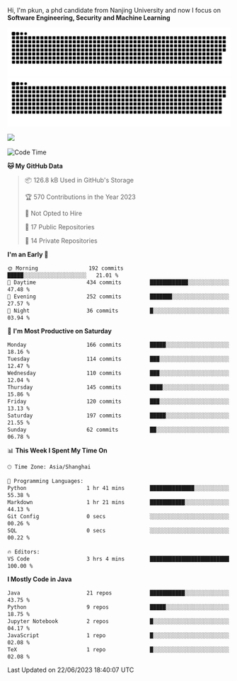 Hi, I'm pkun, a phd candidate from Nanjing University and now I focus on **Software Engineering, Security and Machine Learning**

![GitHub Snake Light](https://github.com/pppppkun/pppppkun/blob/output/github-snake.svg#gh-light-mode-only)
![GitHub Snake dark](https://github.com/pppppkun/pppppkun/blob/output/github-snake-dark.svg#gh-dark-mode-only)

![](https://komarev.com/ghpvc/?username=pppppkun)
<!--START_SECTION:waka-->
![Code Time](http://img.shields.io/badge/Code%20Time-1%2C756%20hrs%2049%20mins-blue)

**🐱 My GitHub Data** 

> 📦 126.8 kB Used in GitHub's Storage 
 > 
> 🏆 570 Contributions in the Year 2023
 > 
> 🚫 Not Opted to Hire
 > 
> 📜 17 Public Repositories 
 > 
> 🔑 14 Private Repositories 
 > 
**I'm an Early 🐤** 

```text
🌞 Morning                192 commits         █████░░░░░░░░░░░░░░░░░░░░   21.01 % 
🌆 Daytime                434 commits         ████████████░░░░░░░░░░░░░   47.48 % 
🌃 Evening                252 commits         ███████░░░░░░░░░░░░░░░░░░   27.57 % 
🌙 Night                  36 commits          █░░░░░░░░░░░░░░░░░░░░░░░░   03.94 % 
```
📅 **I'm Most Productive on Saturday** 

```text
Monday                   166 commits         █████░░░░░░░░░░░░░░░░░░░░   18.16 % 
Tuesday                  114 commits         ███░░░░░░░░░░░░░░░░░░░░░░   12.47 % 
Wednesday                110 commits         ███░░░░░░░░░░░░░░░░░░░░░░   12.04 % 
Thursday                 145 commits         ████░░░░░░░░░░░░░░░░░░░░░   15.86 % 
Friday                   120 commits         ███░░░░░░░░░░░░░░░░░░░░░░   13.13 % 
Saturday                 197 commits         █████░░░░░░░░░░░░░░░░░░░░   21.55 % 
Sunday                   62 commits          ██░░░░░░░░░░░░░░░░░░░░░░░   06.78 % 
```


📊 **This Week I Spent My Time On** 

```text
🕑︎ Time Zone: Asia/Shanghai

💬 Programming Languages: 
Python                   1 hr 41 mins        ██████████████░░░░░░░░░░░   55.38 % 
Markdown                 1 hr 21 mins        ███████████░░░░░░░░░░░░░░   44.13 % 
Git Config               0 secs              ░░░░░░░░░░░░░░░░░░░░░░░░░   00.26 % 
SQL                      0 secs              ░░░░░░░░░░░░░░░░░░░░░░░░░   00.22 % 

🔥 Editors: 
VS Code                  3 hrs 4 mins        █████████████████████████   100.00 % 
```

**I Mostly Code in Java** 

```text
Java                     21 repos            ███████████░░░░░░░░░░░░░░   43.75 % 
Python                   9 repos             █████░░░░░░░░░░░░░░░░░░░░   18.75 % 
Jupyter Notebook         2 repos             █░░░░░░░░░░░░░░░░░░░░░░░░   04.17 % 
JavaScript               1 repo              █░░░░░░░░░░░░░░░░░░░░░░░░   02.08 % 
TeX                      1 repo              █░░░░░░░░░░░░░░░░░░░░░░░░   02.08 % 
```




 Last Updated on 22/06/2023 18:40:07 UTC
<!--END_SECTION:waka-->
